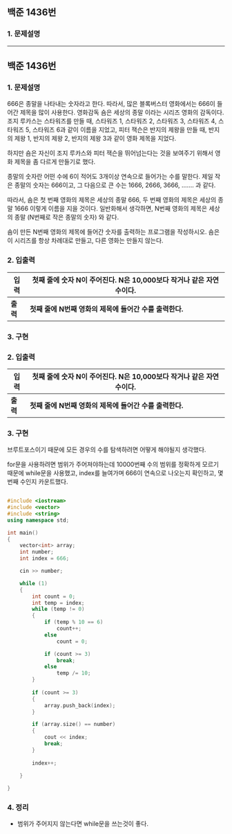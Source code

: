 
## 백준 1436번 
### 1. 문제설명


---

<h2 id="백준-1436번">백준 1436번</h2>
<h3 id="문제설명">1. 문제설명</h3>
<p>666은 종말을 나타내는 숫자라고 한다. 따라서, 많은 블록버스터 영화에서는 666이 들어간 제목을 많이 사용한다. 영화감독 숌은 세상의 종말 이라는 시리즈 영화의 감독이다. 조지 루카스는 스타워즈를 만들 때, 스타워즈 1, 스타워즈 2, 스타워즈 3, 스타워즈 4, 스타워즈 5, 스타워즈 6과 같이 이름을 지었고, 피터 잭슨은 반지의 제왕을 만들 때, 반지의 제왕 1, 반지의 제왕 2, 반지의 제왕 3과 같이 영화 제목을 지었다.

</p>
<p>하지만 숌은 자신이 조지 루카스와 피터 잭슨을 뛰어넘는다는 것을 보여주기 위해서 영화 제목을 좀 다르게 만들기로 했다.

</p>
<p>종말의 숫자란 어떤 수에 6이 적어도 3개이상 연속으로 들어가는 수를 말한다. 제일 작은 종말의 숫자는 666이고, 그 다음으로 큰 수는 1666, 2666, 3666, ....… 과 같다.

</p>
<p>따라서, 숌은 첫 번째 영화의 제목은 세상의 종말 666, 두 번째 영화의 제목은 세상의 종말 1666 이렇게 이름을 지을 것이다. 일반화해서 생각하면, N번째 영화의 제목은 세상의 종말 (N번째로 작은 종말의 숫자) 와 같다.

</p>
<p>숌이 만든 N번째 영화의 제목에 들어간 숫자를 출력하는 프로그램을 작성하시오. 숌은 이 시리즈를 항상 차례대로 만들고, 다른 영화는 만들지 않는다.

### 2. 입출력

|입력| 첫째 줄에 숫자 N이 주어진다. N은 10,000보다 작거나 같은 자연수이다.
|---|---|
| **출력**|**첫째 줄에 N번째 영화의 제목에 들어간 수를 출력한다.**


### 3. 구현

</p>
<h3 id="입출력">2. 입출력</h3>

<table>
<thead>
<tr>
<th>입력</th>
<th>첫째 줄에 숫자 N이 주어진다. N은 10,000보다 작거나 같은 자연수이다.</th>
</tr>
</thead>
<tbody>
<tr>
<td><strong>출력</strong></td>
<td><strong>첫째 줄에 N번째 영화의 제목에 들어간 수를 출력한다.</strong></td>
</tr>
</tbody>
</table><h3 id="구현">3. 구현</h3>
<p>브루트포스이기 때문에 모든 경우의 수를 탐색하려면 어떻게 해야될지 생각했다.

</p>
<p>for문을 사용하려면 범위가 주어져야하는데 10000번째 수의 범위를 정확하게 모르기 때문에 while문을 사용했고, index를 늘여가며 666이 연속으로 나오는지 확인하고, 몇번째 수인지 카운트했다. 

```cpp

#include <iostream>
#include <vector>
#include <string>
using namespace std;

int main()
{
	vector<int> array;
	int number;
	int index = 666;

	cin >> number;

	while (1)
	{
		int count = 0;
		int temp = index;
		while (temp != 0)
		{
			if (temp % 10 == 6)
				count++;
			else
				count = 0;

			if (count >= 3)
				break;
			else
				temp /= 10;
		}
	
		if (count >= 3)
		{
			array.push_back(index);
		}

		if (array.size() == number)
		{
			cout << index;
			break;
		}
		
		index++;

	}
	
}


```

### 4. 정리

+ 범위가 주어지지 않는다면 while문을 쓰는것이 좋다.
